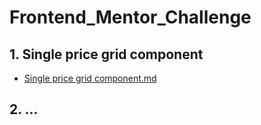# Frontend_Mentor_Challenge

## 1. Single price grid component
- [Single price grid component.md](https://github.com/walmanjm/Frontend_Mentor_Challenge/blob/02cc97a1d7c147e7e5b9a32f389d711f61923356/Single%20price%20grid%20component/README.md)

## 2. ...
